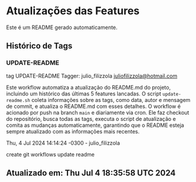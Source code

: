 # Atualizações das Features
Este é um README gerado automaticamente.

## Histórico de Tags

### UPDATE-README

tag UPDATE-README
Tagger: julio_filizzola <juliofilizzola@hotmail.com>

Este workflow automatiza a atualização do README.md do projeto, incluindo um histórico das últimas 5 features lancadas. O script `update-readme.sh` coleta informações sobre as tags, como data, autor e mensagem de commit, e atualiza o README.md com esses detalhes. O workflow é acionado por push na branch `main` e diariamente via cron. Ele faz checkout do repositório, busca todas as tags, executa o script de atualização e comita as mudanças automaticamente, garantindo que o README esteja sempre atualizado com as informações mais recentes.

Thu, 4 Jul 2024 14:14:24 -0300 - julio_filizzola

create git workflows update readme

## Atualizado em: Thu Jul  4 18:35:58 UTC 2024
